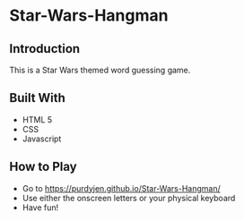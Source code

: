 # Star-Wars-Hangman

## Introduction

This is a Star Wars themed word guessing game.

## Built With

- HTML 5
- CSS
- Javascript

## How to Play

- Go to https://purdyjen.github.io/Star-Wars-Hangman/
- Use either the onscreen letters or your physical keyboard
- Have fun!
